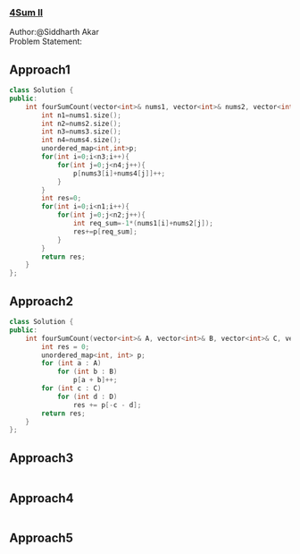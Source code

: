 

### [4Sum II](https://leetcode.com/problems/4sum-ii/)
Author:@Siddharth Akar<br>
Problem Statement:


## Approach1

``` cpp
class Solution {
public:
    int fourSumCount(vector<int>& nums1, vector<int>& nums2, vector<int>& nums3, vector<int>& nums4) {
        int n1=nums1.size();
        int n2=nums2.size();
        int n3=nums3.size();
        int n4=nums4.size();
        unordered_map<int,int>p;
        for(int i=0;i<n3;i++){
            for(int j=0;j<n4;j++){
                p[nums3[i]+nums4[j]]++;
            }
        }
        int res=0;
        for(int i=0;i<n1;i++){
            for(int j=0;j<n2;j++){
                int req_sum=-1*(nums1[i]+nums2[j]);
                res+=p[req_sum];
            }
        }
        return res;
    }
};

```

## Approach2

``` cpp
class Solution {
public:
    int fourSumCount(vector<int>& A, vector<int>& B, vector<int>& C, vector<int>& D) {
        int res = 0;
        unordered_map<int, int> p;
        for (int a : A)
            for (int b : B)
                p[a + b]++;
        for (int c : C)
            for (int d : D)
                res += p[-c - d];
        return res;
    }
};
```
## Approach3

``` cpp

```
## Approach4

``` cpp

```
## Approach5

``` cpp

```
